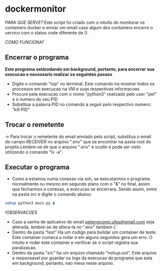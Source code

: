 # dockermonitor

*PARA QUE SERVE?*
Este script foi criado com o intuito de monitorar os containers docker e enviar um email caso algum dos containers encerre o servico com o status code diferente de 0.


*COMO FUNCIONA?*

## Encerrar o programa
 **Este programa estárodando em background, portanto, para encerrar sua execucao e necessario realizar os seguintes passos**

 - Digite o comando "top" no terminal. Este comando ira mostrar todos os processos em execucao na VM e suas respectivas informacoes
 - Procure pela execucao com o nome "python3" realizado pelo user "pet" e o numero de seu PID
 - Substitua a palavra PID no comando a seguir pelo respectivo numero: "kill PID"


## Trocar o remetente
-> Para trocar o remetente do email enviado pelo script, substitua o email do campo RECEIVER no arquivo ".env" que se encontrar na   pasta root do projeto.Lembre-se de que o arquivo ".env" e oculto e pode ser visto utilizando o comando "ls -a".


## Executar o programa
 - Como a estamos numa conexao via ssh, se executarmos o programa normalmente ou mesmo em segundo plano com o "&" no final, assim que fecharmos a conexao, a execucao se encerrara. Sendo assim, entre na pasta src e digite o comando abaixo:

```bash
nohup python3 main.py &
```


*!OBSERVACOES*
 - Caso a senha de aplicativo do email petengcomp.ufes@gmail.com seja alterada, lembre-se de altera-la no ".env" tambem (:
 - Dentro da pasta "test" Ha um codigo para buildar um container de teste. Este container comeca a rodar e em alguns segundos gera um erro. O intuito e rodar este container e verificar se o script registra sua paralizacao.
 - Dentro da pasta "src" ha um arquivo chamado "nohup.out". Este arquivo e responsavel por guardar os logs da execucao do programa que esta em background, portanto, nao mexa neste arquivo.
